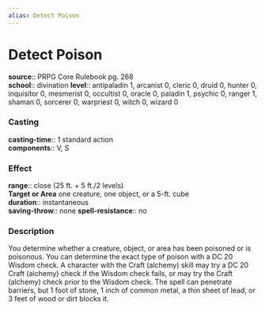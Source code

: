 ```yaml
---
alias: Detect Poison
---
```


# Detect Poison 

**source**:: PRPG Core Rulebook pg. 268  
**school**:: divination
**level**:: antipaladin 1, arcanist 0, cleric 0, druid 0, hunter 0, inquisitor 0, mesmerist 0, occultist 0, oracle 0, paladin 1, psychic 0, ranger 1, shaman 0, sorcerer 0, warpriest 0, witch 0, wizard 0

### Casting 

**casting-time**:: 1 standard action  
**components**:: V, S

### Effect 

**range**:: close (25 ft. + 5 ft./2 levels)  
**Target or Area** one creature, one object, or a 5-ft. cube  
**duration**:: instantaneous  
**saving-throw**:: none
**spell-resistance**:: no

### Description 

You determine whether a creature, object, or area has been poisoned or is poisonous. You can determine the exact type of poison with a DC 20 Wisdom check. A character with the Craft (alchemy) skill may try a DC 20 Craft (alchemy) check if the Wisdom check fails, or may try the Craft (alchemy) check prior to the Wisdom check. The spell can penetrate barriers, but 1 foot of stone, 1 inch of common metal, a thin sheet of lead, or 3 feet of wood or dirt blocks it.
